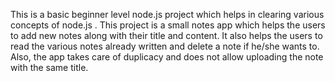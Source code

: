 This is a basic beginner level node.js project which helps in clearing various concepts of node.js . This project is a small notes app which helps the users to add new notes along with their title and content. It also helps the users to read the various notes already written and delete a note if he/she wants to. Also, the app takes care of duplicacy and does not allow uploading the note with the same title.
